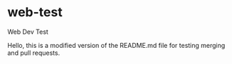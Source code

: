 # web-test
Web Dev Test

Hello, this is a modified version of the README.md file for testing merging and pull requests.
